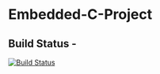 # Embedded-C-Project
## Build Status -
[![Build Status](https://travis-ci.org/regnick95/Embedded-C-Project.svg?branch=master)](https://travis-ci.org/regnick95/Embedded-C-Project)
